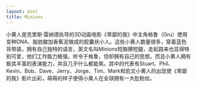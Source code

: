 ```yaml
---
layout: post
title: Minions
---
```


小黄人是克里斯·雷纳德执导的3D动画电影《卑鄙的我》中主角格鲁（Gru）使用变种DNA、脂肪酸加香蕉泥做成的胶囊状小人。这些小黄人数量很多，穿着蓝色背带装，拥有自己独特的语言，英文名叫Minions短胳膊短腿，走起路来也显得特别可爱，他们工作能力极强，听令于格鲁，但却拥有自己的思想，而且小黄人拥有极其丰富的表演能力，并且几乎什么都能笑。其中的代表有Stuart、Phil、Kevin、Bob、Dave、Jerry、Jorge、Tim、Mark和凯文小黄人的出现使《卑鄙的我》影片出彩，萌萌的样子使得小黄人在全球拥有一大批粉丝。
